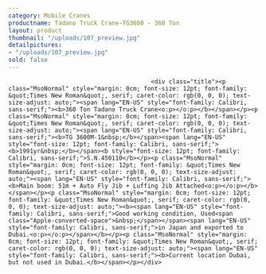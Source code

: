 ```yaml
---
category: Mobile Cranes
productname: Tadano Truck Crane-TG3600 - 360 Ton
layout: product
thumbnail: "/uploads/107_preview.jpg"
detailpictures:
- "/uploads/107_preview.jpg"
sold: false
---
```


                                            <div class="title"><p class="MsoNormal" style="margin: 0cm; font-size: 12pt; font-family: &quot;Times New Roman&quot;, serif; caret-color: rgb(0, 0, 0); text-size-adjust: auto;"><span lang="EN-US" style="font-family: Calibri, sans-serif;"><b>360 Ton Tadano Truck Crane<o:p></o:p></b></span></p><p class="MsoNormal" style="margin: 0cm; font-size: 12pt; font-family: &quot;Times New Roman&quot;, serif; caret-color: rgb(0, 0, 0); text-size-adjust: auto;"><span lang="EN-US" style="font-family: Calibri, sans-serif;"><b>TG 3600M-1&nbsp;</b></span><span lang="EN-US" style="font-size: 12pt; font-family: Calibri, sans-serif;"><b>1991yr&nbsp;</b></span><b style="font-size: 12pt; font-family: Calibri, sans-serif;">S.N.450110</b></p><p class="MsoNormal" style="margin: 0cm; font-size: 12pt; font-family: &quot;Times New Roman&quot;, serif; caret-color: rgb(0, 0, 0); text-size-adjust: auto;"><span lang="EN-US" style="font-family: Calibri, sans-serif;"><b>Main boom: 51m + Auto Fly Jib + Luffing Jib Attached<o:p></o:p></b></span></p><p class="MsoNormal" style="margin: 0cm; font-size: 12pt; font-family: &quot;Times New Roman&quot;, serif; caret-color: rgb(0, 0, 0); text-size-adjust: auto;"><b><span lang="EN-US" style="font-family: Calibri, sans-serif;">Good working condition, Used<span class="Apple-converted-space">&nbsp;</span></span><span lang="EN-US" style="font-family: Calibri, sans-serif;">in Japan and exported to Dubai.<o:p></o:p></span></b></p><p class="MsoNormal" style="margin: 0cm; font-size: 12pt; font-family: &quot;Times New Roman&quot;, serif; caret-color: rgb(0, 0, 0); text-size-adjust: auto;"><span lang="EN-US" style="font-family: Calibri, sans-serif;"><b>Current location Dubai, but not used in Dubai.</b></span></p></div>

